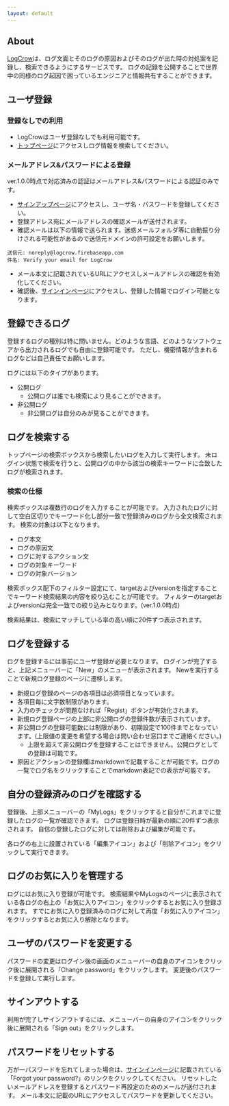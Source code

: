 ```yaml
---
layout: default
---
```


## About

[LogCrow](https://logcrow.firebaseapp.com)は、ログ文面とそのログの原因およびそのログが出た時の対処案を記録し、検索できるようにするサービスです。
ログの記録を公開することで世界中の同様のログ起因で困っているエンジニアと情報共有することができます。

## ユーザ登録

### 登録なしでの利用

- LogCrowはユーザ登録なしでも利用可能です。
- [トップページ](https://logcrow.firebaseapp.com)にアクセスしログ情報を検索してください。

### メールアドレス&パスワードによる登録

ver.1.0.0時点で対応済みの認証はメールアドレス&パスワードによる認証のみです。

- [サインアップページ](https://logcrow.firebaseapp.com/signup)にアクセスし、ユーザ名・パスワードを登録してください。
- 登録アドレス宛にメールアドレスの確認メールが送付されます。
- 確認メールは以下の情報で送られます。迷惑メールフォルダ等に自動振り分けされる可能性があるので送信元ドメインの許可設定をお願いします。

```
送信元: noreply@logcrow.firebaseapp.com
件名: Verify your email for LogCrow

```

- メール本文に記載されているURLにアクセスしメールアドレスの確認を有効化してください。
- 確認後、[サインインページ](https://logcrow.firebaseapp.com/signin)にアクセスし、登録した情報でログイン可能となります。

## 登録できるログ

登録するログの種別は特に問いません。どのような言語、どのようなソフトウェアから出力されるログでも自由に登録可能です。
ただし、機密情報が含まれるログなどは自己責任でお願いします。

ログには以下のタイプがあります。

- 公開ログ
    - 公開ログは誰でも検索により見ることができます。
- 非公開ログ
    - 非公開ログは自分のみが見ることができます。


## ログを検索する

トップページの検索ボックスから検索したいログを入力して実行します。
未ログイン状態で検索を行うと、公開ログの中から該当の検索キーワードに合致したログが検索されます。

### 検索の仕様

検索ボックスは複数行のログを入力することが可能です。
入力されたログに対して空白区切りでキーワード化し部分一致で登録済みのログから全文検索されます。
検索の対象は以下となります。

- ログ本文
- ログの原因文
- ログに対するアクション文
- ログの対象キーワード
- ログの対象バージョン

検索ボックス配下のフィルター設定にて、targetおよびversionを指定することでキーワード検索結果の内容を絞り込むことが可能です。
フィルターのtargetおよびversionは完全一致での絞り込みとなります。(ver.1.0.0時点)

検索結果は、検索にマッチしている率の高い順に20件ずつ表示されます。

## ログを登録する

ログを登録するには事前にユーザ登録が必要となります。
ログインが完了すると、上記メニューバーに「New」のメニューが表示されます。
Newを実行することで新規ログ登録のページに遷移します。

- 新規ログ登録のページの各項目は必須項目となっています。
- 各項目毎に文字数制限があります。
- 入力のチェックが問題なければ「Regist」ボタンが有効化されます。
- 新規ログ登録ページの上部に非公開ログの登録件数が表示されています。
- 非公開ログの登録可能数には制限があり、初期設定で100件までとなっています。(上限値の変更を希望する場合は問い合わせ窓口までご連絡ください。)
    - 上限を超えて非公開ログを登録することはできません。公開ログとしての登録は可能です。
- 原因とアクションの登録欄はmarkdownで記載することが可能です。ログの一覧でログ名をクリックすることでmarkdown表記での表示が可能です。


## 自分の登録済みのログを確認する

登録後、上部メニューバーの「MyLogs」をクリックすると自分がこれまでに登録したログの一覧が確認できます。
ログは登録日時が最新の順に20件ずつ表示されます。
自信の登録したログに対しては削除および編集が可能です。

各ログの右上に設置されている「編集アイコン」および「削除アイコン」をクリックして実行できます。

## ログのお気に入りを管理する

ログにはお気に入り登録が可能です。
検索結果やMyLogsのページに表示されている各ログの右上の「お気に入りアイコン」をクリックするとお気に入り登録されます。
すでにお気に入り登録済みのログに対して再度「お気に入りアイコン」をクリックするとお気に入り解除となります。

## ユーザのパスワードを変更する

パスワードの変更はログイン後の画面のメニューバーの自身のアイコンをクリック後に展開される「Change password」をクリックします。
変更後のパスワードを登録して実行します。

## サインアウトする

利用が完了しサインアウトするには、メニューバーの自身のアイコンをクリック後に展開される「Sign out」をクリックします。

## パスワードをリセットする

万が一パスワードを忘れてしまった場合は、[サインインページ](https://logcrow.firebaseapp.com/signin)に記載されている「Forgot your password?」のリンクをクリックしてください。
リセットしたいメールアドレスを登録するとパスワード再設定のためのメールが送付されます。
メール本文に記載のURLにアクセスしてパスワードを更新してください。

